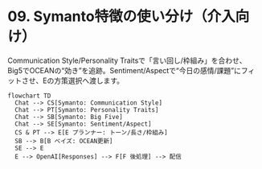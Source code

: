 # 09. Symanto特徴の使い分け（介入向け）

Communication Style/Personality Traitsで「言い回し/枠組み」を合わせ、Big5でOCEANの“効き”を追跡。Sentiment/Aspectで“今日の感情/課題”にフィットさせ、Eの方策選択へ渡します。

```mermaid
flowchart TD
  Chat --> CS[Symanto: Communication Style]
  Chat --> PT[Symanto: Personality Traits]
  Chat --> SB[Symanto: Big Five]
  Chat --> SE[Symanto: Sentiment/Aspect]
  CS & PT --> E[E プランナー: トーン/長さ/枠組み]
  SB --> B[B ベイズ: OCEAN更新]
  SE --> E
  E --> OpenAI[Responses] --> F[F 後処理] --> 配信
```

